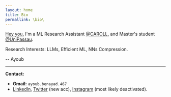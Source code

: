 ```yaml
---
layout: home
title: Bio
permallink: \bio\
---
```



[Hey you](https://www.youtube.com/watch?v=c-MU_5VkjtE), 
I'm a ML Research Assistant [@CAROLL](https://ca-roll.github.io/), and Master's student
[@UniPassau](https://www.uni-passau.de/en/msc-compmaths).

Research Interests: LLMs, Efficient ML, NNs Compression.

-- Ayoub

---
**Contact:**

* **Gmail:** `ayoub.benayad.467`
* [LinkedIn](https://www.linkedin.com/in/benayad/), 
[Twitter](https://www.twitter.com/benayad_) (new acc),
[Instagram](https://www.instagram.com/curl.ayoub/) (most likely deactivated).
